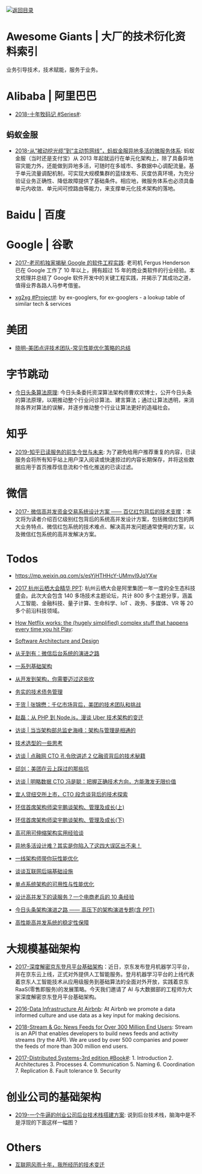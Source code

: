 [![返回目录](https://user-images.githubusercontent.com/5803001/38079637-ff0abcf0-3371-11e8-9b76-ad651620afc7.jpg)](https://github.com/wx-chevalier/Awesome-Lists)

# Awesome Giants | 大厂的技术衍化资料索引

业务引导技术，技术赋能，服务于业务。

# Alibaba | 阿里巴巴

- [2018-十年牧码记 #Series#]():

## 蚂蚁金服

- [2018-从“被动挖光缆”到“主动剪网线”，蚂蚁金服异地多活的微服务体系](https://mp.weixin.qq.com/s/opfjmihtEWMT2zVC5lffCg): 蚂蚁金服（当时还是支付宝）从 2013 年起就运行在单元化架构上，除了具备异地容灾能力外，还能做到异地多活，可随时在多城市、多数据中心调配流量。基于单元流量调配机制，可实现大规模集群的蓝绿发布、灰度仿真环境，为充分验证业务正确性、降低故障提供了基础条件。相应地，微服务体系也必须具备单元内收敛、单元间可控路由等能力，来支撑单元化技术架构的落地。

# Baidu | 百度

# Google | 谷歌

- [2017-老司机独家揭秘 Google 的软件工程实践](https://parg.co/SBP): 老司机 Fergus Henderson 已在 Google 工作了 10 年以上，拥有超过 15 年的商业类软件的行业经验。本文梳理并总结了 Google 软件开发中的关键工程实践，并揭示了其成功之道，值得业界各路人马参考借鉴。

- [xg2xg #Project#](https://github.com/jhuangtw-dev/xg2xg): by ex-googlers, for ex-googlers - a lookup table of similar tech & services

# 美团

- [晓明-美团点评技术团队-常见性能优化策略的总结](http://tech.meituan.com/performance_tunning.html)

# 字节跳动

- [今日头条算法原理](https://mp.weixin.qq.com/s/DC_hJUbTnLhuCwYVOgVlVw): 今日头条委托资深算法架构师曹欢欢博士，公开今日头条的算法原理，以期推动整个行业问诊算法、建言算法；通过让算法透明，来消除各界对算法的误解，并逐步推动整个行业让算法更好的造福社会。

# 知乎

- [2019-知乎已读服务的前生今世与未来](https://zhuanlan.zhihu.com/p/68383301): 为了避免给用户推荐重复的内容，已读服务会将所有知乎站上用户深入阅读或快速掠过的内容长期保存，并将这些数据应用于首页推荐信息流和个性化推送的已读过滤。

# 微信

- [2017- 微信高并发资金交易系统设计方案 —— 百亿红包背后的技术支撑](http://mp.weixin.qq.com/s/suBAJrP6uN2kFgHtGz16mw)：本文将为读者介绍百亿级别红包背后的系统高并发设计方案，包括微信红包的两大业务特点、微信红包系统的技术难点、解决高并发问题通常使用的方案，以及微信红包系统的高并发解决方案。

# Todos

- https://mp.weixin.qq.com/s/esYjHTHHcY-UMmvl9JqYXw

- [2017 杭州云栖大会精华 PPT](https://github.com/Alimei/hangzhouYunQi2017ppt): 杭州云栖大会是阿里集团一年一度的全生态科技盛会。此次大会包含 140 多场技术主题论坛，共计 800 多个主题分享，涵盖人工智能、金融科技、量子计算、生命科学、IoT 、政务、多媒体、VR 等 20 多个前沿科技领域。

- [How Netflix works: the (hugely simplified) complex stuff that happens every time you hit Play](https://parg.co/UKc):

- [Software Architecture and Design](https://msdn.microsoft.com/en-us/library/ee658098.aspx)

- [从无到有：微信后台系统的演进之路](https://mp.weixin.qq.com/s?__biz=MzI5MDAwOTIzOQ==&mid=402045684&idx=1&sn=5690281c941cd8eb203b6980cdae73ce)

- [一系列基础架构](http://ginobefunny.com/post/reading_record_201612/)

* [从开发到架构，你需要迈过这些坎](http://mp.weixin.qq.com/s?__biz=MzA4NTU2MTg3MQ==&mid=208471948&idx=1&sn=4146d8e1103fb655a5d042b2f7779c90&scene=21#wechat_redirect)

- [务实的技术债务管理](http://mp.weixin.qq.com/s?__biz=MzA4NTU2MTg3MQ==&mid=400425912&idx=1&sn=937610ebed86020fdc010643728f354e&scene=21#wechat_redirect)

* [干货 | 张锦懋：千亿市场背后，美团的技术团队和挑战](http://mp.weixin.qq.com/s?__biz=MzA4NTU2MTg3MQ==&mid=209065371&idx=1&sn=81aa9057e74e05bfc233582584224b26&scene=21#wechat_redirect)

- [赵磊：从 PHP 到 Node.js，漫谈 Uber 技术架构的变迁](http://mp.weixin.qq.com/s?__biz=MzA4NTU2MTg3MQ==&mid=209514154&idx=1&sn=1da032d609155dc59150167c8e753a84&scene=21#wechat_redirect)

* [访谈 | 当当架构部总监史海峰：架构与管理是相通的](http://mp.weixin.qq.com/s?__biz=MzA4NTU2MTg3MQ==&mid=209983490&idx=1&sn=66ea1d65c4f3df5c2a137a1ed312cf9f&scene=21#wechat_redirect)

- [技术选型的一些思考](http://mp.weixin.qq.com/s?__biz=MzA4NTU2MTg3MQ==&mid=403775359&idx=1&sn=b223e0d1d77ab093bcaa6a1929768c9a&scene=21#wechat_redirect)

* [访谈 | 点融网 CTO 孔令欣讲述 2 亿融资背后的技术秘籍](http://mp.weixin.qq.com/s?__biz=MzA4NTU2MTg3MQ==&mid=210369398&idx=1&sn=5f1b39ca5e8c94829e00ce4c62ec7225&scene=21#wechat_redirect)

- [邱剑：美团在云上踩过的那些坑](http://mp.weixin.qq.com/s?__biz=MzA4NTU2MTg3MQ==&mid=209114583&idx=1&sn=6aea220ed07cfd229ebb6daf49886f54&scene=21#wechat_redirect)

* [访谈 | 明略数据 CTO 冯是聪：把握正确技术方向，方能激发无限价值](http://mp.weixin.qq.com/s?__biz=MzA4NTU2MTg3MQ==&mid=403089297&idx=1&sn=7812312ec41f5a92f70af36ed9e0e05b&scene=21#wechat_redirect)

- [宜人贷纽交所上市，CTO 段念谈背后的技术探索](http://mp.weixin.qq.com/s?__biz=MzA4NTU2MTg3MQ==&mid=402791950&idx=1&sn=6dad53415a9f4970c5fc9e6ec0763377&scene=21#wechat_redirect)

* [环信首席架构师梁宇鹏谈架构、管理及成长(上)](http://mp.weixin.qq.com/s?__biz=MzA4NTU2MTg3MQ==&mid=211307407&idx=1&sn=9d2ab16be60f862f7e5ef9d607ac0654&scene=21#wechat_redirect)

- [环信首席架构师梁宇鹏谈架构、管理及成长(下)](http://mp.weixin.qq.com/s?__biz=MzA4NTU2MTg3MQ==&mid=211956893&idx=1&sn=c1be86768d02b0d562229ef537293cdb&scene=21#wechat_redirect)

* [高可用可伸缩架构实用经验谈](http://mp.weixin.qq.com/s?__biz=MzA4NTU2MTg3MQ==&mid=206450474&idx=1&sn=bf03ae890b2e7f07e9752715b2b7ca68&scene=21#wechat_redirect)

- [异地多活设计难？其实是你陷入了这四大误区出不来！ ](http://mp.weixin.qq.com/s?__biz=MjM5MDE0Mjc4MA==&mid=2650993345&idx=1&sn=f460c51ad3dfd1da4d41e0a408969c54&scene=0#wechat_redirect)

* [一线架构师带你玩性能优化 ](http://mp.weixin.qq.com/s?__biz=MzI3MzEzMDI1OQ==&mid=2651815238&idx=1&sn=8b549dd1c6689732c892f60d00a33b70&chksm=f0dc2b3ac7aba22cbad3a7f0fc8365d2f377ca75e744907ba7fb5a296406ff4c35f888efecf0&scene=0)

* [谈谈互联网后端基础设施](http://www.rowkey.me/blog/2016/08/27/server-basic-tech-stack/)

- [单点系统架构的可用性与性能优化 ](http://mp.weixin.qq.com/s?__biz=MjM5ODYxMDA5OQ==&mid=2651959480&idx=1&sn=337bd74410a6bef616128fd17abd08a8&scene=0#wechat_redirect)

- [设计高并发下的读服务？一个电商老兵的 10 条经验](http://mp.weixin.qq.com/s?__biz=MzA5Nzc4OTA1Mw==&mid=2659597710&idx=1&sn=e8801d7aba68485489cfcac9ac2fd2ba&scene=0#wechat_redirect)

- [今日头条架构演进之路 —— 高压下的架构演进专题(含 PPT)](http://mp.weixin.qq.com/s?__biz=MzAwMDU1MTE1OQ==&mid=2653547520&idx=1&sn=f303a6250eb68775e9b6dbbdea6b9f06&scene=23&srcid=0715cLKw7d65sunBdZV8Y405#rd)

* [高性能高并发系统的稳定性保障](http://www.yunweipai.com/archives/10501.html)

# 大规模基础架构

- [2017-深度解密京东登月平台基础架构](https://parg.co/bg7)：近日，京东发布登月机器学习平台，并在京东云上线，正式对外提供人工智能服务。登月机器学习平台的上线代表着京东人工智能技术从应用级服务到基础算法的全面对外开放，实践着京东 RaaS(零售即服务)的发展策略。今天我们邀请了 AI 与大数据部的工程师为大家深度解密京东登月平台基础架构。

* [2016-Data Infrastructure At Airbnb](https://medium.com/airbnb-engineering/data-infrastructure-at-airbnb-8adfb34f169c#.8y91c8qmk): At Airbnb we promote a data informed culture and use data as a key input for making decisions.

* [2018-Stream & Go: News Feeds for Over 300 Million End Users](https://parg.co/Uku): Stream is an API that enables developers to build news feeds and activity streams (try the API). We are used by over 500 companies and power the feeds of more than 300 million end users.

- [2017-Distributed Systems-3rd edition #Book#](https://parg.co/UeG): 1. Introduction 2. Architectures 3. Processes 4. Communication 5. Naming 6. Coordination 7. Replication 8. Fault tolerance 9. Security

# 创业公司的基础架构

- [2019-一个牛逼的创业公司后台技术栈搭建方案](https://zhuanlan.zhihu.com/p/71267807): 说到后台技术栈，脑海中是不是浮现的下面这样一幅图？

# Others

- [互联网风雨十年，我所经历的技术变迁](http://zhangtielei.com/posts/blog-mobile-to-ai.html)
